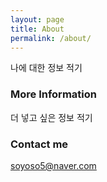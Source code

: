 ```yaml
---
layout: page
title: About
permalink: /about/
---
```


나에 대한 정보 적기

### More Information

더 넣고 싶은 정보 적기

### Contact me

[soyoso5@naver.com](mailto:soyoso5@naver.com)
